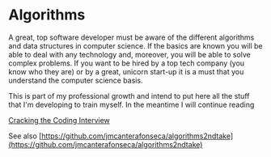 # Algorithms

A great, top software developer must be aware of the different algorithms and data structures in computer science. If the basics are known you will be able to deal with any technology and, moreover, you will be able to solve complex problems. If you want to be hired by a top tech company (you know who they are) or by a great, unicorn start-up it is a must that you understand the computer science basis. 

This is part of my professional growth and intend to put here all the stuff that I'm developing to train myself. In the meantime I will continue reading 

[Cracking the Coding Interview](https://www.amazon.es/dp/0984782850/ref=asc_df_098478285051471107/?tag=googshopes-21&creative=24538&creativeASIN=0984782850&linkCode=df0&hvdev=c&hvnetw=g&hvqmt=)

See also [https://github.com/jmcanterafonseca/algorithms2ndtake](https://github.com/jmcanterafonseca/algorithms2ndtake)
